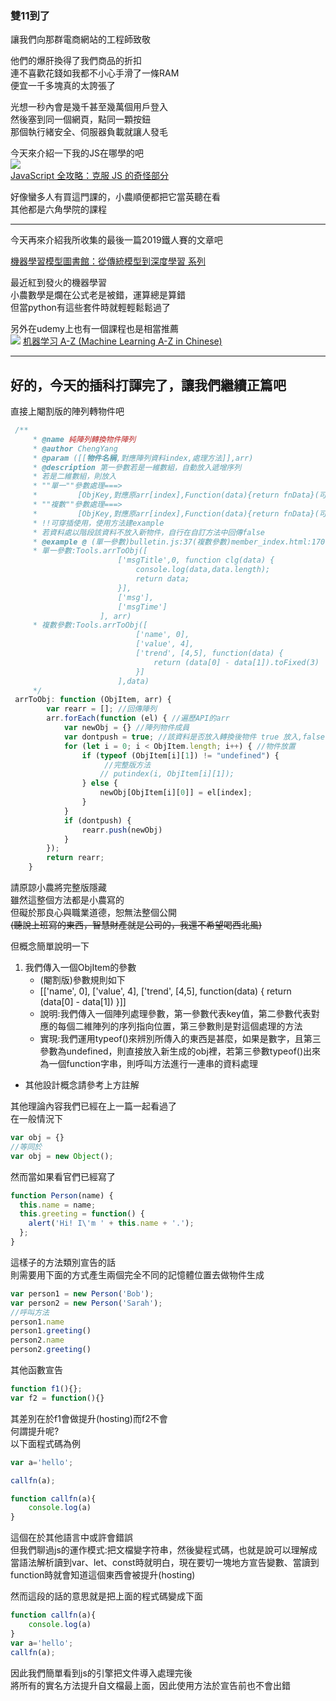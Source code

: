 ### 雙11到了  
讓我們向那群電商網站的工程師致敬
  
他們的爆肝換得了我們商品的折扣  
連不喜歡花錢如我都不小心手滑了一條RAM  
便宜一千多塊真的太誇張了  

光想一秒內會是幾千甚至幾萬個用戶登入  
然後塞到同一個網頁，點同一顆按鈕  
那個執行緒安全、伺服器負載就讓人發毛    

今天來介紹一下我的JS在哪學的吧  
![ ](https://CY810912.github.io/img/026001.JPG)   
[JavaScript 全攻略：克服 JS 的奇怪部分](https://www.udemy.com/javascriptjs/)  

好像蠻多人有買這門課的，小農順便都把它當英聽在看  
其他都是六角學院的課程  

---
今天再來介紹我所收集的最後一篇2019鐵人賽的文章吧  

[機器學習模型圖書館：從傳統模型到深度學習 系列](https://ithelp.ithome.com.tw/users/20103529/ironman/1732)

最近紅到發火的機器學習    
小農數學是爛在公式老是被錯，運算總是算錯  
但當python有這些套件時就輕輕鬆鬆過了   

另外在udemy上也有一個課程也是相當推薦  
![ ](https://CY810912.github.io/img/026002.JPG)
[机器学习 A-Z (Machine Learning A-Z in Chinese)](https://www.udemy.com/machinelearningchinese/)  

--- 
## 好的，今天的插科打諢完了，讓我們繼續正篇吧  
  
直接上閹割版的陣列轉物件吧  
```js
 /**
     * @name 純陣列轉換物件陣列
     * @author ChengYang
     * @param ([[物件名稱,對應陣列資料index,處理方法]],arr)
     * @description 第一參數若是一維數組，自動放入遞增序列
     * 若是二維數組，則放入
     * ""單一""參數處理===>
     *         [ObjKey,對應原arr[index],Function(data){return fnData}(可選)]
     * ""複數""參數處理===>
     *         [ObjKey,對應原arr[index],Function(data){return fnData}(可選)]
     * !!可穿插使用，使用方法建example
     * 若資料處以階段該資料不放入新物件，自行在自訂方法中回傳false
     * @example @ (單一參數)bulletin.js:37(複數參數)member_index.html:170
     * 單一參數:Tools.arrToObj([
                        ['msgTitle',0, function clg(data) {
                            console.log(data,data.length);
                            return data;
                        }],
                        ['msg'],
                        ['msgTime']
                    ], arr)
     * 複數參數:Tools.arrToObj([
                            ['name', 0],
                            ['value', 4],
                            ['trend', [4,5], function(data) {
                                return (data[0] - data[1]).toFixed(3)
                            }]
                        ],data)
     */
 arrToObj: function (ObjItem, arr) {
        var rearr = []; //回傳陣列
        arr.forEach(function (el) { //遍歷API的arr
            var newObj = {} //陣列物件成員
            var dontpush = true; //該資料是否放入轉換後物件 true 放入,false不放入
            for (let i = 0; i < ObjItem.length; i++) { //物件放置
                if (typeof (ObjItem[i][1]) != "undefined") {
                     //完整版方法
                    // putindex(i, ObjItem[i][1]);
                } else {
                    newObj[ObjItem[i][0]] = el[index];
                }
            }
            if (dontpush) {
                rearr.push(newObj)
            }
        });
        return rearr;
    }
```

請原諒小農將完整版隱藏    
雖然這整個方法都是小農寫的    
但礙於那良心與職業道德，恕無法整個公開  
~~(聽說上班寫的東西，智慧財產就是公司的，我還不希望喝西北風)~~

但概念簡單說明一下
1. 我們傳入一個ObjItem的參數
    * (閹割版)參數規則如下
    * [['name', 0],
       ['value', 4],
       ['trend', [4,5],
        function(data) {
            return (data[0] - data[1])
        }]]
    * 說明:我們傳入一個陣列處理參數，第一參數代表key值，第二參數代表對應的每個二維陣列的序列指向位置，第三參數則是對這個處理的方法
    * 實現:我們運用typeof()來辨別所傳入的東西是甚麼，如果是數字，且第三參數為undefined，則直接放入新生成的obj裡，若第三參數typeof()出來為一個function字串，則呼叫方法進行一連串的資料處理

* 其他設計概念請參考上方註解  

其他理論內容我們已經在上一篇一起看過了    
在一般情況下  
```js
var obj = {}
//等同於
var obj = new Object();
```
然而當如果看官們已經寫了  
```js
function Person(name) {
  this.name = name;
  this.greeting = function() {
    alert('Hi! I\'m ' + this.name + '.');
  };
}
```
這樣子的方法類別宣告的話  
則需要用下面的方式產生兩個完全不同的記憶體位置去做物件生成  
```js
var person1 = new Person('Bob');
var person2 = new Person('Sarah');
//呼叫方法
person1.name
person1.greeting()
person2.name
person2.greeting()

```

其他函數宣告  
```js
function f1(){};
var f2 = function(){}
```
其差別在於f1會做提升(hosting)而f2不會  
何謂提升呢?  
以下面程式碼為例  
```js
var a='hello';

callfn(a);

function callfn(a){
    console.log(a)
}
```

這個在於其他語言中或許會錯誤  
但我們聊過js的運作模式:把文檔變字符串，然後變程式碼，也就是說可以理解成當語法解析讀到var、let、const時就明白，現在要切一塊地方宣告變數、當讀到function時就會知道這個東西會被提升(hosting)

然而這段的話的意思就是把上面的程式碼變成下面

```js
function callfn(a){
    console.log(a)
}
var a='hello';
callfn(a);
```  

因此我們簡單看到js的引擎把文件導入處理完後  
將所有的實名方法提升自文檔最上面，因此使用方法於宣告前也不會出錯
